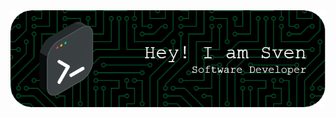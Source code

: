 <img alt="Profile Header" src="https://github.com/Sormy23/Sormy23/blob/main/github-header-image.png">
